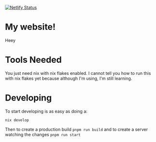 [![Netlify Status](https://api.netlify.com/api/v1/badges/703975f3-d832-4bd3-8051-d6ca4f375a5a/deploy-status)](https://app.netlify.com/sites/serene-lollipop-e973ed/deploys)
# My website!
Heey

# Tools Needed

You just need nix with nix flakes enabled. I cannot tell you how to run this with nix flakes yet because although I'm using, I'm still learning.

# Developing

To start developing is as easy as doing a:
```sh
nix develop
```

Then to create a production build `pnpm run build` and to create a server watching the changes `pnpm run start`
